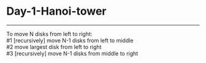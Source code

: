 # Day-1-Hanoi-tower

---
To move N disks from left to right:
<br />#1 [recursively] move N-1 disks from left to middle
<br />#2 move largest disk from left to right
<br />#3 [recursively] move N-1 disks from middle to right
